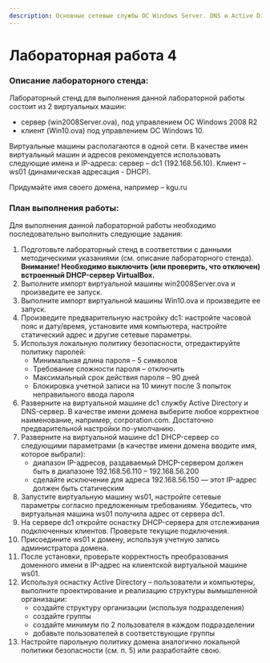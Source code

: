 ```yaml
---
description: Основные сетевые службы ОС Windows Server. DNS и Active Directory
---
```


# Лабораторная работа 4

### Описание лабораторного стенда:

Лабораторный стенд для выполнения данной лабораторной работы состоит из 2 виртуальных машин:

* сервер (win2008Server.ova), под управлением ОС Windows 2008 R2
* клиент (Win10.ova) под управлением ОС Windows 10.

Виртуальные машины располагаются в одной сети. В качестве имен виртуальный машин и адресов рекомендуется использовать следующие имена и IP-адреса: сервер – dc1 (192.168.56.10). Клиент – ws01 (динамическая адресация - DHCP).

Придумайте имя своего домена, например – kgu.ru

### План выполнения работы:

Для выполнения данной лабораторной работы необходимо последовательно выполнить следующие задания:

1. Подготовьте лабораторный стенд в соответствии с данными методическими указаниями (см. описание лабораторного стенда). **Внимание! Необходимо выключить (или проверить, что отключен) встроенный DHCP-сервер VirtualBox.**
2. Выполните импорт виртуальной машины win2008Server.ova и произведите ее запуск.
3. Выполните импорт виртуальной машины Win10.ova и произведите ее запуск.
4. Произведите предварительную настройку dc1: настройте часовой пояс и дату/время, установите имя компьютера, настройте статический адрес и другие сетевые параметры.
5. Используя локальную политику безопасности, отредактируйте политику паролей:
   * Минимальная длина пароля – 5 символов
   * Требование сложности пароля – отключить
   * Максимальный срок действия пароля – 90 дней
   * Блокировка учетной записи на 10 минут после 3 попыток неправильного ввода пароля
6. Разверните на виртуальной машине dc1 службу Active Directory и DNS-сервер. В качестве имени домена выберите любое корректное наименование, например, corporation.com. Достаточно предварительной настройки по-умолчанию.
7. Разверните на виртуальной машине dc1 DHCP-сервер со следующими параметрами (в качестве имени домена вводите имя, которое выбрали):
   * диапазон IP-адресов, раздаваемый DHCP-сервером должен быть в диапазоне 192.168.56.110 – 192.168.56.200
   * сделайте исключение для адреса 192.168.56.150 — этот IP-адрес должен быть статическим
8. Запустите виртуальную машину ws01, настройте сетевые параметры согласно предложенным требованиям. Убедитесь, что виртуальная машина ws01 получила адрес от сервера dc1.
9. На сервере dc1 откройте оснастку DHCP-сервера для отслеживания подключенных клиентов. Проверьте текущие подключения.
10. Присоедините ws01 к домену, используя учетную запись администратора домена.
11. После установки, проверьте корректность преобразования доменного имени в IP-адрес на клиентской виртуальной машине ws01.
12. Используя оснастку Active Directory – пользователи и компьютеры, выполните проектирование и реализацию структуры вымышленной организации:
    * создайте структуру организации (используя подразделения)
    * создайте группы
    * создайте минимум по 2 пользователя в каждом подразделении
    * добавьте пользователей в соответствующие группы
13. Настройте парольную политику домена аналогично локальной политики безопасности (см. п. 5) или разработайте свою.
